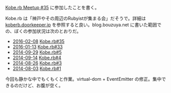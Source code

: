 [Kobe.rb Meetup #35](https://koberb.doorkeeper.jp/events/38610) に参加したことを書く。

Kobe.rb は「神戸やその周辺のRubyistが集まる会」だそうで。詳細は [koberb.doorkeeper.jp](https://koberb.doorkeeper.jp/) を参照すると良い。blog.bouzuya.net に書いた範囲での、ぼくの参加状況は次のとおりだ。

- [2016-02-08][] [Kobe.rb#35](https://koberb.doorkeeper.jp/events/38610)
- [2016-01-13][] [Kobe.rb#33](https://koberb.doorkeeper.jp/events/36997)
- [2014-09-29][] [Kobe.rb#5](https://koberb.doorkeeper.jp/events/15522)
- [2014-09-14][] [Kobe.rb#4](https://koberb.doorkeeper.jp/events/14981)
- [2014-08-26][] [Kobe.rb#3](https://koberb.doorkeeper.jp/events/14536)
- [2014-08-03][] [Kobe.rb#1](https://koberb.doorkeeper.jp/events/13652)

今回も静かな中でもくもくと作業。virtual-dom + EventEmitter の修正。集中できるのだけど、お腹が空く。

[2014-08-03]: http://blog.bouzuya.net/2014/08/03/
[2014-08-26]: http://blog.bouzuya.net/2014/08/26/
[2014-09-14]: http://blog.bouzuya.net/2014/09/14/
[2014-09-29]: http://blog.bouzuya.net/2014/09/29/
[2016-01-13]: http://blog.bouzuya.net/2016/01/13/
[2016-02-08]: http://blog.bouzuya.net/2016/02/08/
